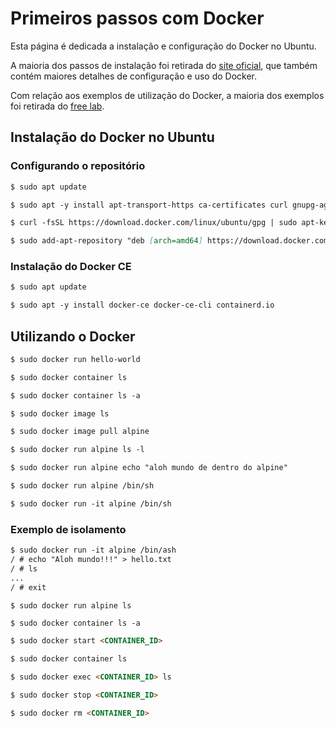 # Primeiros passos com Docker 

Esta página é dedicada a instalação e configuração do Docker no Ubuntu.

A maioria dos passos de instalação foi retirada do [site oficial](https://docs.docker.com/), que também contém maiores detalhes de configuração e uso do Docker.

Com relação aos exemplos de utilização do Docker, a maioria dos exemplos foi retirada do [free lab](https://training.play-with-docker.com).

## Instalação do Docker no Ubuntu

### Configurando o repositório

```markdown
$ sudo apt update
```

```markdown
$ sudo apt -y install apt-transport-https ca-certificates curl gnupg-agent software-properties-common
```

```markdown
$ curl -fsSL https://download.docker.com/linux/ubuntu/gpg | sudo apt-key add -
```

```markdown
$ sudo add-apt-repository "deb [arch=amd64] https://download.docker.com/linux/ubuntu $(lsb_release -cs) stable"
```

### Instalação do Docker CE

```markdown
$ sudo apt update
```

```markdown
$ sudo apt -y install docker-ce docker-ce-cli containerd.io
```

## Utilizando o Docker

```markdown
$ sudo docker run hello-world
```

```markdown
$ sudo docker container ls
```

```markdown
$ sudo docker container ls -a
```

```markdown
$ sudo docker image ls
```

```markdown
$ sudo docker image pull alpine
```

```markdown
$ sudo docker run alpine ls -l
```

```markdown
$ sudo docker run alpine echo "aloh mundo de dentro do alpine"
```

```markdown
$ sudo docker run alpine /bin/sh
```

```markdown
$ sudo docker run -it alpine /bin/sh
```

### Exemplo de isolamento

```markdown
$ sudo docker run -it alpine /bin/ash
/ # echo "Aloh mundo!!!" > hello.txt
/ # ls
...
/ # exit
```
```markdow
$ sudo docker run alpine ls
```

```markdown
$ sudo docker container ls -a
```

```markdown
$ sudo docker start <CONTAINER_ID>
```

```markdown
$ sudo docker container ls
```

```markdown
$ sudo docker exec <CONTAINER_ID> ls
```

```markdown
$ sudo docker stop <CONTAINER_ID>
```

```markdown
$ sudo docker rm <CONTAINER_ID>
```










